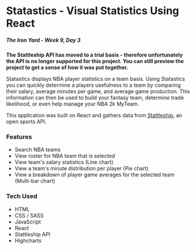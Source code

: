 # Statastics - Visual Statistics Using React

##### The Iron Yard - Week 9, Day 3

**The Stattleship API has moved to a trial basis - therefore unfortunately the API is no longer supported for this project. You can still preview the project to get a sense of how it was put together.**

Statastics displays NBA player statistics on a team basis. Using Statastics you can quickly determine a players usefulness to a team by comparing their salary, average minutes per game, and average game production. This information can then be used to build your fantasy team, determine trade likelihood, or even help manage your NBA 2k MyTeam.

This application was built on React and gathers data from [Stattleship](http://stattleship.com), an open sports API.

### Features

- Search NBA teams
- View roster for NBA team that is selected
- View team's salary statistics (Line chart)
- View a team's minute distribution per player (Pie chart)
- View a breakdown of player game averages for the selected team (Multi-bar chart)

### Tech Used

- HTML
- CSS / SASS
- JavaScript
- React
- Stattleship API
- Highcharts
